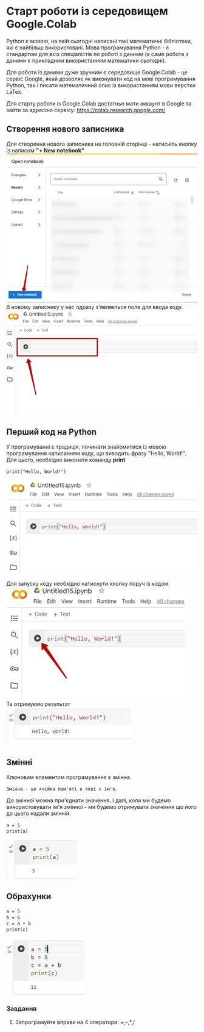 # Старт роботи із середовищем Google.Colab
Python є мовою, на якій сьогодні написані такі математичні бібліотеки, які є найбільш використовані.
Мова програмування Python - є стандартом для всіх спеціалістів по роботі з даними (а саме робота з даними є прикладним використанням математики сьогодні).  
  
Для роботи із даними дуже зручним є середовище Google.Colab - це сервіс Google, який дозволяє як виконувати код на мові програмування Python, так і писати математичний опис із використанням мови верстки LaTex.  
  
Для старту роботи із Google.Colab достатньо мати аккаунт в Google та зайти за адресою сервісу:  https://colab.research.google.com/  

## Створення нового записника  
Для створення нового записника на головній сторінці - натисніть кнопку із написом **"+ New notebook"**  
<img src = "img/start01.jpg">  
В новому записнику у нас одразу з'являється поле для ввода коду.  
<img src = "img/start02.jpg">  

## Перший код на Python  
У програмуванні є традиція, починати знайомитися із мовою програмування написанням коду, що виводить фразу "Hello, World!".  
Для цього, необхідно виконати команду **print**  

```
print("Hello, World!")
```

<img src = "img/start03.jpg">  
  
Для запуску коду необхідно натиснути кнопку поруч із кодом.  
<img src = "img/start04.jpg">  
Та отримуємо результат  
<img src = "img/start05.jpg">  

## Змінні 
Ключовим елементом програмування є змінна.  
```
Змінна - це ячійка пам'яті в якої є ім'я.
```
До змінної можна при'єднати значення.  І далі, коли ми будемо використовувати ім'я змінної - ми будемо отримувати значення що його до цього надали змінній.  
```
a = 5
print(a)
```
<img src = "img/start06.jpg">  

## Обрахунки  
```
a = 5
b = 6
c = a + b
print(c)
```
<img src = "img/start07.jpg">  

### Завдання
1. Запрограмуйте вправи на 4 оператори: +,-,*,/




